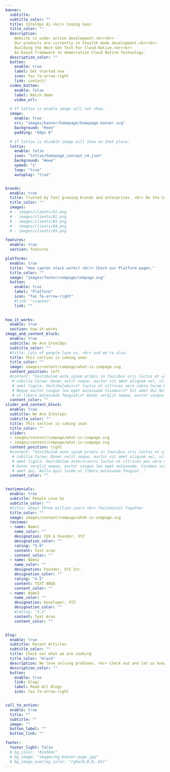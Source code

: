 ```yaml
---
banner:
  subtitle: 
  subtitle_color: ""
  title: IntelOps Ai <br/> Coming Soon
  title_color: ""
  description:
    Website is under active development.<br><br>
    Our products are currently in Stealth mode development.<br><br>
    Building the Next-Gen Tech For Cloud-Native.<br><br>
    Ai-based framework to democratize Cloud Native Technology.
  description_color: ""
  button:
    enable: true
    label: Get started now
    icon: fas fa-arrow-right
    link: contact/
  video_button:
    enable: false
    label: Watch demo
    video_url: 

  # If lottie is enable image will not show.
  image:
    enable: true
    src: "images/banner/homepage/homepage-banner.svg"
    background: "#eee"
    padding: "60px 0"

  # If lottie is disable image will show on that place.
  lottie: 
    enable: false
    json: "lottie/homepage_concept_v4.json"
    background: "#eee"
    speed: "1"
    loop: "true"
    autoplay: "true"


brands:
  enable: true
  title: Trusted by fast growing brands and enterprises. <br> Be the Captain.
  title_color: ""
  images:
  # - images/clients/01.png
  # - images/clients/02.png
  # - images/clients/03.png
  # - images/clients/04.png
  # - images/clients/05.png

features:
  enable: true
  section: features

platforms:
  enable: true
  title: "How capten stack works? <br/> Check our Platform pages."
  title_color: ""
  image: "images/footer/compage/compage.svg"
  button:
    enable: true
    label: "Platform"
    icon: "fas fa-arrow-right"
    #link: "/capten"
    link: ""

    
how_it_works:
  enable: true
  section: how-it-works
image_and_content_block:
  enable: true
  subtitle: We Are IntelOps
  subtitle_color: ""
  #title: Lots of people love us, <br> and we're also.
  title: This section is coming soon
  title_color: ""
  image: images/content/compage/what-is-compage.svg
  content_position: left
  #content: "Vestibulum ante ipsum primis in faucibus orci luctus et ultrices posuere
   # cubilia Curae; Donec velit neque, auctor sit amet aliquam vel, ullamcorper sit
   # amet ligula. Vestibulum\n\n* luctus et ultrices uere cubia Curae Donec verglit\n*
   # Neque auctor congue leo eget malesuada Vivamus\n* Sit amet dui Nulla quis lorem
   # ut libero malesuada feugiat\n* Donec verglit neque, auctor congue leo  malesuada. "
  content_color: ""
slider_and_content_block:
  enable: true
  subtitle: We Are Intelops
  subtitle_color: ""
  title: This section is coming soon
  title_color: ""
  slider:
  - images/content/compage/what-is-compage.svg
  - images/content/compage/what-is-compage.svg
  content_position: right
  #content: "Vestibulum ante ipsum primis in faucibus orci luctus et ultrices posuere
   # cubilia Curae; Donec velit neque, auctor sit amet aliquam vel, ullamcorper sit
   # amet ligula. Vestibulum ante\n\norci luctus et ultrices pos uere cubilia Curae;
   # Donec verglit neque, auctor congue leo eget malesuada. Vivamus susr cipit sit
   # amet dui. Nulla quis lorem ut libero malesuada feugiat. "
  content_color: ""


testimonials:
  enable: true
  subtitle: People Love Us
  subtitle_color: ""
  #title: about Three million users <br> Testimonial Together
  title_color: ""
  image: images/content/compage/what-is-compage.svg
  reviews:
  - name: Name1
    name_color: ""
    designation: CEO & Founder, XYZ
    designation_color: ""
    rating: "5.0"
    content: Text area
    content_color: ""
  - name: Name2
    name_color: ""
    designation: Founder, XYZ Inc.
    designation_color: ""
    rating: "4.5"
    content: TEXT AREA
    content_color: ""
  - name: Name3
    name_color: ""
    designation: Developer, XYZ
    designation_color: ""
    #rating: "4.2"
    content: Text Area
    content_color: ""


blog:
  enable: true
  subtitle: Recent Articles
  subtitle_color: ""
  title: Check out what we are cooking
  title_color: "black"
  description: We love solving problems. <br> Check out and let us know what you want us to build for you.
  description_color: ""
  button:
    enable: true
    link: blog/
    label: Read All Blogs
    icon: fas fa-arrow-right


call_to_action:
  enable: true
  title: ""
  subtitle: ""
  image: ""
  button_label: ""
  button_link: ""

footer:
  footer_light: false
  # bg_color: "#1e384c"
  # bg_image: "images/bg-banner-page.jpg"
  # bg_image_overlay_color: "rgba(0,0,0,.65)"
---
```

